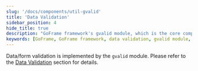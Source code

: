```yaml
---
slug: '/docs/components/util-gvalid'
title: 'Data Validation'
sidebar_position: 4
hide_title: true
description: "GoFrame framework's gvalid module, which is the core component for implementing data and form validation. gvalid plays an important role in GoFrame, providing powerful data validation capabilities suitable for a variety of application scenarios."
keywords: [GoFrame, GoFrame framework, data validation, gvalid module, data verification, form validation, core component, gvalid usage, GoFrame data validation, form validation tool]
---
```


Data/form validation is implemented by the `gvalid` module. Please refer to the [Data Validation](../../核心组件/数据校验/数据校验.md) section for details.